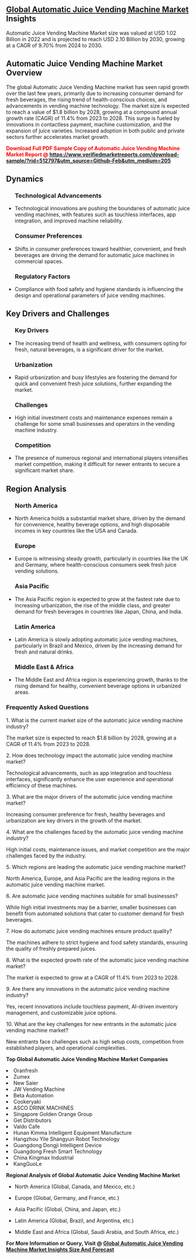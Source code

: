 <h2><a href="https://www.verifiedmarketreports.com/download-sample/?rid=512797&amp;utm_source=Github&amp;utm_medium=205" target="_blank">Global Automatic Juice Vending Machine Market</a> Insights</h2><p>Automatic Juice Vending Machine Market size was valued at USD 1.02 Billion in 2022 and is projected to reach USD 2.10 Billion by 2030, growing at a CAGR of 9.70% from 2024 to 2030.</p><p> <h2>Automatic Juice Vending Machine Market Overview</h2> <p>The global Automatic Juice Vending Machine market has seen rapid growth over the last few years, primarily due to increasing consumer demand for fresh beverages, the rising trend of health-conscious choices, and advancements in vending machine technology. The market size is expected to reach a value of $1.8 billion by 2028, growing at a compound annual growth rate (CAGR) of 11.4% from 2023 to 2028. This surge is fueled by innovations in contactless payment, machine customization, and the expansion of juice varieties. Increased adoption in both public and private sectors further accelerates market growth.</p> <p><strong><p><span class=""><span style="color: #ff0000;"><strong>Download Full PDF Sample Copy of Automatic Juice Vending Machine Market Report</strong> @ </span><a href="https://www.verifiedmarketreports.com/download-sample/?rid=512797&amp;utm_source=Github-Feb&amp;utm_medium=205" target="_blank">https://www.verifiedmarketreports.com/download-sample/?rid=512797&amp;utm_source=Github-Feb&amp;utm_medium=205</a></span></p></strong></p> <h2>Dynamics</h2> <ul> <h3>Technological Advancements</h3> <li>Technological innovations are pushing the boundaries of automatic juice vending machines, with features such as touchless interfaces, app integration, and improved machine reliability.</li> <h3>Consumer Preferences</h3> <li>Shifts in consumer preferences toward healthier, convenient, and fresh beverages are driving the demand for automatic juice machines in commercial spaces.</li> <h3>Regulatory Factors</h3> <li>Compliance with food safety and hygiene standards is influencing the design and operational parameters of juice vending machines.</li> </ul> <h2>Key Drivers and Challenges</h2> <ul> <h3>Key Drivers</h3> <li>The increasing trend of health and wellness, with consumers opting for fresh, natural beverages, is a significant driver for the market.</li> <h3>Urbanization</h3> <li>Rapid urbanization and busy lifestyles are fostering the demand for quick and convenient fresh juice solutions, further expanding the market.</li> <h3>Challenges</h3> <li>High initial investment costs and maintenance expenses remain a challenge for some small businesses and operators in the vending machine industry.</li> <h3>Competition</h3> <li>The presence of numerous regional and international players intensifies market competition, making it difficult for newer entrants to secure a significant market share.</li> </ul> <h2>Region Analysis</h2> <ul> <h3>North America</h3> <li>North America holds a substantial market share, driven by the demand for convenience, healthy beverage options, and high disposable incomes in key countries like the USA and Canada.</li> <h3>Europe</h3> <li>Europe is witnessing steady growth, particularly in countries like the UK and Germany, where health-conscious consumers seek fresh juice vending solutions.</li> <h3>Asia Pacific</h3> <li>The Asia Pacific region is expected to grow at the fastest rate due to increasing urbanization, the rise of the middle class, and greater demand for fresh beverages in countries like Japan, China, and India.</li> <h3>Latin America</h3> <li>Latin America is slowly adopting automatic juice vending machines, particularly in Brazil and Mexico, driven by the increasing demand for fresh and natural drinks.</li> <h3>Middle East & Africa</h3> <li>The Middle East and Africa region is experiencing growth, thanks to the rising demand for healthy, convenient beverage options in urbanized areas.</li> </ul> <h3>Frequently Asked Questions</h3> <p>1. What is the current market size of the automatic juice vending machine industry?</p> <p>The market size is expected to reach $1.8 billion by 2028, growing at a CAGR of 11.4% from 2023 to 2028.</p> <p>2. How does technology impact the automatic juice vending machine market?</p> <p>Technological advancements, such as app integration and touchless interfaces, significantly enhance the user experience and operational efficiency of these machines.</p> <p>3. What are the major drivers of the automatic juice vending machine market?</p> <p>Increasing consumer preference for fresh, healthy beverages and urbanization are key drivers in the growth of the market.</p> <p>4. What are the challenges faced by the automatic juice vending machine industry?</p> <p>High initial costs, maintenance issues, and market competition are the major challenges faced by the industry.</p> <p>5. Which regions are leading the automatic juice vending machine market?</p> <p>North America, Europe, and Asia Pacific are the leading regions in the automatic juice vending machine market.</p> <p>6. Are automatic juice vending machines suitable for small businesses?</p> <p>While high initial investments may be a barrier, smaller businesses can benefit from automated solutions that cater to customer demand for fresh beverages.</p> <p>7. How do automatic juice vending machines ensure product quality?</p> <p>The machines adhere to strict hygiene and food safety standards, ensuring the quality of freshly prepared juices.</p> <p>8. What is the expected growth rate of the automatic juice vending machine market?</p> <p>The market is expected to grow at a CAGR of 11.4% from 2023 to 2028.</p> <p>9. Are there any innovations in the automatic juice vending machine industry?</p> <p>Yes, recent innovations include touchless payment, AI-driven inventory management, and customizable juice options.</p> <p>10. What are the key challenges for new entrants in the automatic juice vending machine market?</p> <p>New entrants face challenges such as high setup costs, competition from established players, and operational complexities.</p> </p><p><strong>Top Global Automatic Juice Vending Machine Market Companies</strong></p><div data-test-id=""><p><li>Oranfresh</li><li> Zumex</li><li> New Saier</li><li> JW Vending Machine</li><li> Beta Automation</li><li> Cookeryaki</li><li> ASCO DRINK MACHINES</li><li> Singapore Golden Orange Group</li><li> Get Distributors</li><li> Valdo Cafe</li><li> Hunan Kimma Intelligent Equipment Manufacture</li><li> Hangzhou Yile Shangyun Robot Technology</li><li> Guangdong Dongji Intelligent Device</li><li> Guangdong Fresh Smart Technology</li><li> China Kingmax Industrial</li><li> KangGuoLe</li></p><div><strong>Regional Analysis of&nbsp;Global Automatic Juice Vending Machine Market</strong></div><ul><li dir="ltr"><p dir="ltr">North America&nbsp;(Global, Canada, and Mexico, etc.)</p></li><li dir="ltr"><p dir="ltr">Europe (Global, Germany, and France, etc.)</p></li><li dir="ltr"><p dir="ltr">Asia Pacific&nbsp;(Global, China, and Japan, etc.)</p></li><li dir="ltr"><p dir="ltr">Latin America&nbsp;(Global, Brazil, and Argentina, etc.)</p></li><li dir="ltr">Middle East and Africa&nbsp;(Global, Saudi Arabia, and South Africa, etc.)</li></ul><p><strong>For More Information or Query, Visit @&nbsp;</strong><strong><a href="https://www.verifiedmarketreports.com/product/automatic-juice-vending-machine-market-size-and-forecast/?utm_source=Github&amp;utm_medium=205" target="_blank">Global Automatic Juice Vending Machine Market Insights Size And Forecast</a></strong></p></div>
